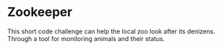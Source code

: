 # Zookeeper
This short code challenge can help the local zoo look after its denizens. Through a tool for monitoring animals and their status.
